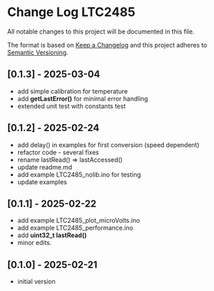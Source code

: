 # Change Log LTC2485

All notable changes to this project will be documented in this file.

The format is based on [Keep a Changelog](http://keepachangelog.com/)
and this project adheres to [Semantic Versioning](http://semver.org/).


## [0.1.3] - 2025-03-04
- add simple calibration for temperature
- add **getLastError()** for minimal error handling
- extended unit test with constants test

## [0.1.2] - 2025-02-24
- add delay() in examples for first conversion (speed dependent)
- refactor code - several fixes
- rename lastRead() => lastAccessed()
- update readme.md
- add example LTC2485_nolib.ino for testing
- update examples


## [0.1.1] - 2025-02-22
- add example LTC2485_plot_microVolts.ino
- add example LTC2485_performance.ino
- add **uint32_t lastRead()**
- minor edits.

## [0.1.0] - 2025-02-21
- initial version


